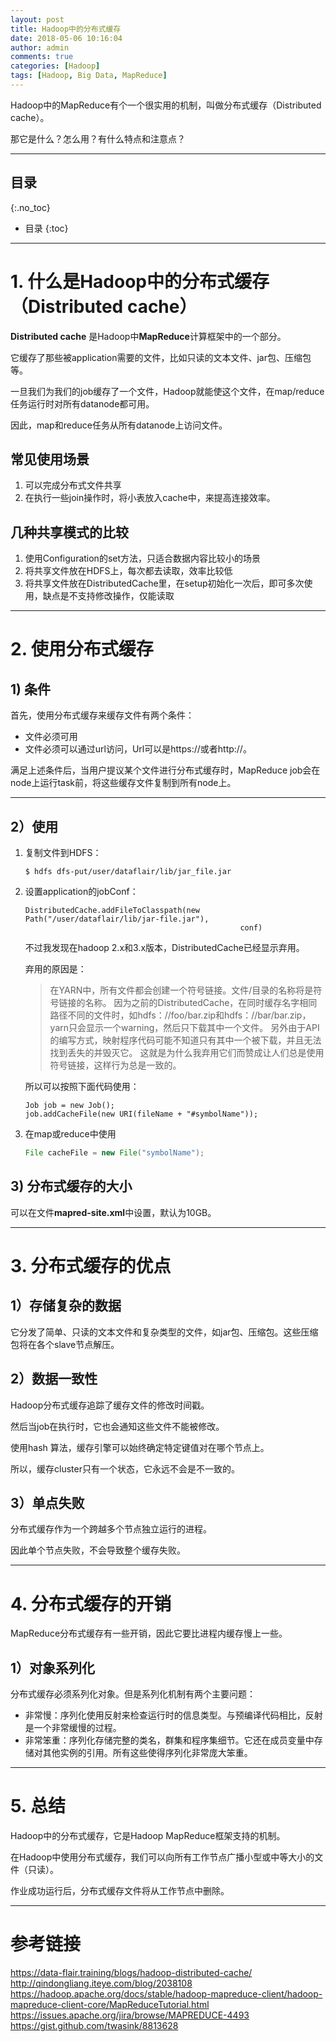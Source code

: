 ```yaml
---
layout: post
title: Hadoop中的分布式缓存
date: 2018-05-06 10:16:04
author: admin
comments: true
categories: [Hadoop]
tags: [Hadoop, Big Data, MapReduce]
---
```


Hadoop中的MapReduce有个一个很实用的机制，叫做分布式缓存（Distributed cache）。

那它是什么？怎么用？有什么特点和注意点？

<!-- more -->
---
## 目录
{:.no_toc}

* 目录
{:toc}
---

# 1. 什么是Hadoop中的分布式缓存（Distributed cache）

**Distributed cache** 是Hadoop中**MapReduce**计算框架中的一个部分。

它缓存了那些被application需要的文件，比如只读的文本文件、jar包、压缩包等。

一旦我们为我们的job缓存了一个文件，Hadoop就能使这个文件，在map/reduce任务运行时对所有datanode都可用。

因此，map和reduce任务从所有datanode上访问文件。


## 常见使用场景

1. 可以完成分布式文件共享
2. 在执行一些join操作时，将小表放入cache中，来提高连接效率。

## 几种共享模式的比较

1. 使用Configuration的set方法，只适合数据内容比较小的场景
2. 将共享文件放在HDFS上，每次都去读取，效率比较低
3. 将共享文件放在DistributedCache里，在setup初始化一次后，即可多次使用，缺点是不支持修改操作，仅能读取


---

# 2. 使用分布式缓存

## 1) 条件
首先，使用分布式缓存来缓存文件有两个条件：
- 文件必须可用
- 文件必须可以通过url访问，Url可以是https://或者http://。

满足上述条件后，当用户提议某个文件进行分布式缓存时，MapReduce job会在node上运行task前，将这些缓存文件复制到所有node上。

---

## 2）使用

1. 复制文件到HDFS：

    ```
    $ hdfs dfs-put/user/dataflair/lib/jar_file.jar
    ```
2. 设置application的jobConf：

    ```
    DistributedCache.addFileToClasspath(new Path("/user/dataflair/lib/jar-file.jar"),
                                                    conf)
    ```
    不过我发现在hadoop 2.x和3.x版本，DistributedCache已经显示弃用。

    弃用的原因是：

    > 在YARN中，所有文件都会创建一个符号链接。文件/目录的名称将是符号链接的名称。
     因为之前的DistributedCache，在同时缓存名字相同路径不同的文件时，如hdfs：//foo/bar.zip和hdfs：//bar/bar.zip， yarn只会显示一个warning，然后只下载其中一个文件。
     另外由于API的编写方式，映射程序代码可能不知道只有其中一个被下载，并且无法找到丢失的并毁灭它。
     这就是为什么我弃用它们而赞成让人们总是使用符号链接，这样行为总是一致的。

    所以可以按照下面代码使用：
    ```
    Job job = new Job();
    job.addCacheFile(new URI(fileName + "#symbolName"));
    ```

3. 在map或reduce中使用

    ```java
    File cacheFile = new File("symbolName");
    ```

## 3) 分布式缓存的大小

可以在文件**mapred-site.xml**中设置，默认为10GB。

---

# 3. 分布式缓存的优点

## 1）存储复杂的数据

它分发了简单、只读的文本文件和复杂类型的文件，如jar包、压缩包。这些压缩包将在各个slave节点解压。

## 2）数据一致性

Hadoop分布式缓存追踪了缓存文件的修改时间戳。

然后当job在执行时，它也会通知这些文件不能被修改。

使用hash 算法，缓存引擎可以始终确定特定键值对在哪个节点上。

所以，缓存cluster只有一个状态，它永远不会是不一致的。

## 3）单点失败

分布式缓存作为一个跨越多个节点独立运行的进程。

因此单个节点失败，不会导致整个缓存失败。

---

# 4. 分布式缓存的开销

MapReduce分布式缓存有一些开销，因此它要比进程内缓存慢上一些。

## 1）对象系列化

分布式缓存必须系列化对象。但是系列化机制有两个主要问题：
- 非常慢：序列化使用反射来检查运行时的信息类型。与预编译代码相比，反射是一个非常缓慢的过程。
- 非常笨重：序列化存储完整的类名，群集和程序集细节。它还在成员变量中存储对其他实例的引用。所有这些使得序列化非常庞大笨重。

---

# 5. 总结

Hadoop中的分布式缓存，它是Hadoop MapReduce框架支持的机制。

在Hadoop中使用分布式缓存，我们可以向所有工作节点广播小型或中等大小的文件（只读）。

作业成功运行后，分布式缓存文件将从工作节点中删除。

---

# 参考链接

https://data-flair.training/blogs/hadoop-distributed-cache/
http://qindongliang.iteye.com/blog/2038108
https://hadoop.apache.org/docs/stable/hadoop-mapreduce-client/hadoop-mapreduce-client-core/MapReduceTutorial.html
https://issues.apache.org/jira/browse/MAPREDUCE-4493
https://gist.github.com/twasink/8813628